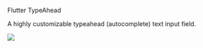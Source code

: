 Flutter TypeAhead

A highly customizable typeahead (autocomplete) text input field.

![](images/flutter_typeahead1.gif)

